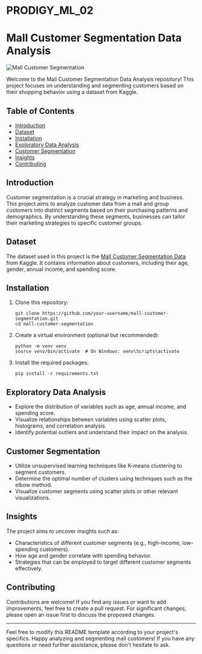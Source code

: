 # PRODIGY_ML_02
# Mall Customer Segmentation Data Analysis

![Mall Customer Segmentation](images/mall.jpg)

Welcome to the Mall Customer Segmentation Data Analysis repository! This project focuses on understanding and segmenting customers based on their shopping behavior using a dataset from Kaggle.

## Table of Contents

- [Introduction](#introduction)
- [Dataset](#dataset)
- [Installation](#installation)
- [Exploratory Data Analysis](#exploratory-data-analysis)
- [Customer Segmentation](#customer-segmentation)
- [Insights](#insights)
- [Contributing](#contributing)

## Introduction

Customer segmentation is a crucial strategy in marketing and business. This project aims to analyze customer data from a mall and group customers into distinct segments based on their purchasing patterns and demographics. By understanding these segments, businesses can tailor their marketing strategies to specific customer groups.

## Dataset

The dataset used in this project is the [Mall Customer Segmentation Data](https://www.kaggle.com/vjchoudhary7/customer-segmentation-tutorial-in-python) from Kaggle. It contains information about customers, including their age, gender, annual income, and spending score.

## Installation

1. Clone this repository:
   ```
   git clone https://github.com/your-username/mall-customer-segmentation.git
   cd mall-customer-segmentation
   ```

2. Create a virtual environment (optional but recommended):
   ```
   python -m venv venv
   source venv/bin/activate  # On Windows: venv\Scripts\activate
   ```

3. Install the required packages:
   ```
   pip install -r requirements.txt
   ```

## Exploratory Data Analysis

- Explore the distribution of variables such as age, annual income, and spending score.
- Visualize relationships between variables using scatter plots, histograms, and correlation analysis.
- Identify potential outliers and understand their impact on the analysis.

## Customer Segmentation

- Utilize unsupervised learning techniques like K-means clustering to segment customers.
- Determine the optimal number of clusters using techniques such as the elbow method.
- Visualize customer segments using scatter plots or other relevant visualizations.

## Insights

The project aims to uncover insights such as:
- Characteristics of different customer segments (e.g., high-income, low-spending customers).
- How age and gender correlate with spending behavior.
- Strategies that can be employed to target different customer segments effectively.

## Contributing

Contributions are welcome! If you find any issues or want to add improvements, feel free to create a pull request. For significant changes, please open an issue first to discuss the proposed changes.



---

Feel free to modify this README template according to your project's specifics. Happy analyzing and segmenting mall customers! If you have any questions or need further assistance, please don't hesitate to ask.
